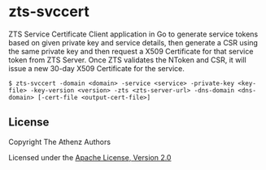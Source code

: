 zts-svccert
===========

ZTS Service Certificate Client application in Go to generate service tokens based on given private key and service details, then generate a CSR using the same private key and then request a X509 Certificate for that service token from ZTS Server. Once ZTS validates the NToken and CSR, it will issue a new 30-day X509 Certificate for the service.

```shell
$ zts-svccert -domain <domain> -service <service> -private-key <key-file> -key-version <version> -zts <zts-server-url> -dns-domain <dns-domain> [-cert-file <output-cert-file>]
```

## License

Copyright The Athenz Authors

Licensed under the [Apache License, Version 2.0](http://www.apache.org/licenses/LICENSE-2.0)

